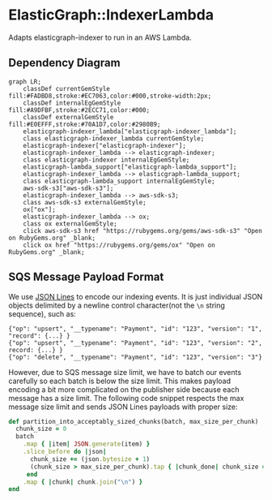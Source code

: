 # ElasticGraph::IndexerLambda

Adapts elasticgraph-indexer to run in an AWS Lambda.

## Dependency Diagram

```mermaid
graph LR;
    classDef currentGemStyle fill:#FADBD8,stroke:#EC7063,color:#000,stroke-width:2px;
    classDef internalEgGemStyle fill:#A9DFBF,stroke:#2ECC71,color:#000;
    classDef externalGemStyle fill:#E0EFFF,stroke:#70A1D7,color:#2980B9;
    elasticgraph-indexer_lambda["elasticgraph-indexer_lambda"];
    class elasticgraph-indexer_lambda currentGemStyle;
    elasticgraph-indexer["elasticgraph-indexer"];
    elasticgraph-indexer_lambda --> elasticgraph-indexer;
    class elasticgraph-indexer internalEgGemStyle;
    elasticgraph-lambda_support["elasticgraph-lambda_support"];
    elasticgraph-indexer_lambda --> elasticgraph-lambda_support;
    class elasticgraph-lambda_support internalEgGemStyle;
    aws-sdk-s3["aws-sdk-s3"];
    elasticgraph-indexer_lambda --> aws-sdk-s3;
    class aws-sdk-s3 externalGemStyle;
    ox["ox"];
    elasticgraph-indexer_lambda --> ox;
    class ox externalGemStyle;
    click aws-sdk-s3 href "https://rubygems.org/gems/aws-sdk-s3" "Open on RubyGems.org" _blank;
    click ox href "https://rubygems.org/gems/ox" "Open on RubyGems.org" _blank;
```

## SQS Message Payload Format

We use [JSON Lines](http://jsonlines.org/) to encode our indexing events. It is just individual JSON objects
delimited by a newline control character(not the `\n` string sequence), such as:

```jsonl
{"op": "upsert", "__typename": "Payment", "id": "123", "version": "1", "record": {...} }
{"op": "upsert", "__typename": "Payment", "id": "123", "version": "2", record: {...} }
{"op": "delete", "__typename": "Payment", "id": "123", "version": "3"}
```

However, due to SQS message size limit, we have to batch our events carefully so each batch is below the size limit.
This makes payload encoding a bit more complicated on the publisher side because each message has a size limit.
The following code snippet respects the max message size limit and sends JSON Lines payloads with proper size:

```ruby
def partition_into_acceptably_sized_chunks(batch, max_size_per_chunk)
  chunk_size = 0
  batch
    .map { |item| JSON.generate(item) }
    .slice_before do |json|
      chunk_size += (json.bytesize + 1)
      (chunk_size > max_size_per_chunk).tap { |chunk_done| chunk_size = 0 if chunk_done }
     end
    .map { |chunk| chunk.join("\n") }
end
```
